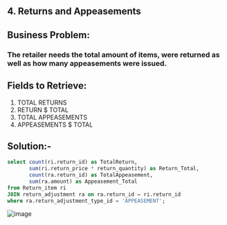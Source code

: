 ## 4. Returns and Appeasements
## Business Problem:
### The retailer needs the total amount of items, were returned as well as how many appeasements were issued.

## Fields to Retrieve:

1. TOTAL RETURNS
2. RETURN $ TOTAL
3. TOTAL APPEASEMENTS
4. APPEASEMENTS $ TOTAL

## Solution:-
```sql
select count(ri.return_id) as TotalReturn,
       sum(ri.return_price * return_quantity) as Return_Total,
       count(ra.return_id) as TotalAppeasement,
       sum(ra.amount) as Appeasement_Total
from Return_item ri 
JOIN return_adjustment ra on ra.return_id = ri.return_id
where ra.return_adjustment_type_id = 'APPEASEMENT';

```
![image](https://github.com/user-attachments/assets/6fd86926-6986-46f7-a7a4-bd0cea6d0134)
